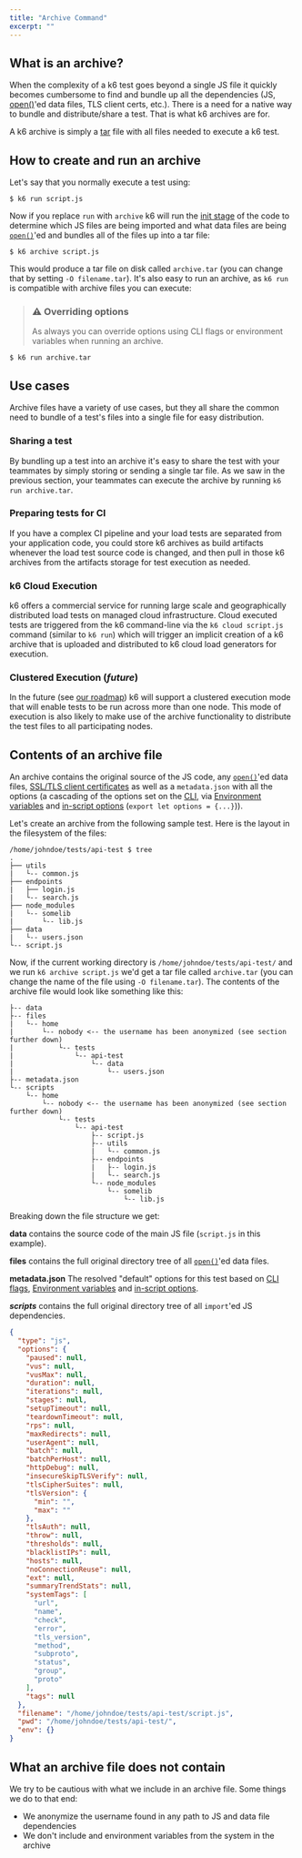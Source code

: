 ```yaml
---
title: "Archive Command"
excerpt: ""
---
```


## What is an archive?

When the complexity of a k6 test goes beyond a single JS file it quickly becomes cumbersome to
find and bundle up all the dependencies (JS, [open()](/javascript-api/init-context/open-filepath-mode)'ed data files, TLS
client certs, etc.). There is a need for a native way to bundle and distribute/share a test. That
is what k6 archives are for.

A k6 archive is simply a [tar](https://en.wikipedia.org/wiki/Tar_%28computing%29) file with all
files needed to execute a k6 test.

## How to create and run an archive

Let's say that you normally execute a test using:

<div class="code-group" data-props='{"labels": [], "lineNumbers": [true]}'>

```shell
$ k6 run script.js
```

</div>

Now if you replace `run` with `archive` k6 will run the [init stage](/using-k6/test-life-cycle) of
the code to determine which JS files are being imported and what data files are being 
[`open()`](/javascript-api/init-context/open-filepath-mode)'ed and bundles all of the files up
into a tar file:

<div class="code-group" data-props='{"labels": [], "lineNumbers": [true]}'>

```shell
$ k6 archive script.js
```

</div>

This would produce a tar file on disk called `archive.tar` (you can change that by setting
`-O filename.tar`). It's also easy to run an archive, as `k6 run` is compatible with archive
files you can execute:

> ### ⚠️ Overriding options
>
> As always you can override options using CLI flags or environment variables when
> running an archive.

<div class="code-group" data-props='{"labels": [], "lineNumbers": [true]}'>

```shell
$ k6 run archive.tar
```

</div>

## Use cases

Archive files have a variety of use cases, but they all share the common need to bundle
of a test's files into a single file for easy distribution.

### Sharing a test
By bundling up a test into an archive it's easy to share the test with your teammates by
simply storing or sending a single tar file. As we saw in the previous section, your teammates
can execute the archive by running `k6 run archive.tar`.

### Preparing tests for CI
If you have a complex CI pipeline and your load tests are separated from your application
code, you could store k6 archives as build artifacts whenever the load test source code
is changed, and then pull in those k6 archives from the artifacts storage for test execution
as needed.

### k6 Cloud Execution
k6 offers a commercial service for running large scale and geographically
distributed load tests on managed cloud infrastructure. Cloud executed tests are triggered
from the k6 command-line via the `k6 cloud script.js` command (similar to `k6 run`) which will
trigger an implicit creation of a k6 archive that is uploaded and distributed to k6 cloud
load generators for execution.

### Clustered Execution (*future*)
In the future (see [our roadmap](https://github.com/loadimpact/k6/wiki/Roadmap)) k6 will
support a clustered execution mode that will enable tests to be run across more than one
node. This mode of execution is also likely to make use of the archive functionality to
distribute the test files to all participating nodes.

## Contents of an archive file

An archive contains the original source of the JS code, any [`open()`](/javascript-api/init-context/open-filepath-mode)'ed
data files, [SSL/TLS client certificates](/using-k6/protocols/ssl-tls/ssl-tls-client-certificates) as well as a 
`metadata.json` with all the options (a cascading of the options set on the [CLI](/using-k6/options),
via [Environment variables](/using-k6/options) and [in-script options](/using-k6/options)
(`export let options = {...}`)).

Let's create an archive from the following sample test. Here is the layout in the filesystem
of the files:

<div class="code-group" data-props='{"labels": ["Sample test structure"], "lineNumbers": [true]}'>

```shell
/home/johndoe/tests/api-test $ tree
.
├── utils
|   └-- common.js
├── endpoints
|   ├── login.js
|   └-- search.js
├── node_modules
|   └-- somelib
|       └-- lib.js
├── data
|   └-- users.json
└-- script.js
```

</div>

Now, if the current working directory is `/home/johndoe/tests/api-test/` and we run
`k6 archive script.js` we'd get a tar file called `archive.tar` (you can change the name of the
file using `-O filename.tar`). The contents of the archive file would look like something like
this:


<div class="code-group" data-props='{"labels": ["Structure of archive.tar"], "lineNumbers": [true]}'>

```text
├-- data
├-- files
|   └-- home
|       └-- nobody <-- the username has been anonymized (see section further down)
|           └-- tests
|               └-- api-test
|                   └-- data
|                       └-- users.json
├-- metadata.json
└-- scripts
    └-- home
        └-- nobody <-- the username has been anonymized (see section further down)
            └-- tests
                └-- api-test
                    ├-- script.js
                    ├-- utils
                    |   └-- common.js
                    ├-- endpoints
                    |   ├-- login.js
                    |   └-- search.js
                    └-- node_modules
                        └-- somelib
                            └-- lib.js
```

</div>

Breaking down the file structure we get:

**data** contains the source code of the main JS file (`script.js` in this example).

**files** contains the full original directory tree of all [`open()`](/javascript-api/init-context/open-filepath-mode)'ed data files.

**metadata.json** The resolved "default" options for this test based on [CLI flags](/using-k6/options),
[Environment variables](/using-k6/options) and [in-script options](/using-k6/options).

***scripts*** contains the full original directory tree of all `import`'ed JS dependencies.

<div class="code-group" data-props='{"labels": ["metadata.json"], "lineNumbers": [true]}'>

```json
{
  "type": "js",
  "options": {
    "paused": null,
    "vus": null,
    "vusMax": null,
    "duration": null,
    "iterations": null,
    "stages": null,
    "setupTimeout": null,
    "teardownTimeout": null,
    "rps": null,
    "maxRedirects": null,
    "userAgent": null,
    "batch": null,
    "batchPerHost": null,
    "httpDebug": null,
    "insecureSkipTLSVerify": null,
    "tlsCipherSuites": null,
    "tlsVersion": {
      "min": "",
      "max": ""
    },
    "tlsAuth": null,
    "throw": null,
    "thresholds": null,
    "blacklistIPs": null,
    "hosts": null,
    "noConnectionReuse": null,
    "ext": null,
    "summaryTrendStats": null,
    "systemTags": [
      "url",
      "name",
      "check",
      "error",
      "tls_version",
      "method",
      "subproto",
      "status",
      "group",
      "proto"
    ],
    "tags": null
  },
  "filename": "/home/johndoe/tests/api-test/script.js",
  "pwd": "/home/johndoe/tests/api-test/",
  "env": {}
}
```

</div>

## What an archive file does not contain

We try to be cautious with what we include in an archive file. Some things we do to that end:
* We anonymize the username found in any path to JS and data file dependencies
* We don't include and environment variables from the system in the archive
